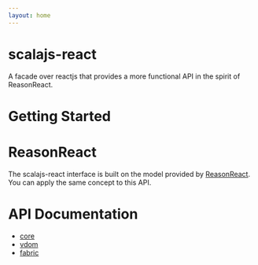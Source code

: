 ```yaml
---
layout: home
---
```


# scalajs-react

A facade over reactjs that provides a more functional API in the spirit of ReasonReact.

# Getting Started



# ReasonReact
The scalajs-react interface is built on the model provided by [ReasonReact](https://reasonml.github.io/reason-react/docs/en/intro-example.html). You can apply the same concept to this API.

# API Documentation

* [core](api/scalajs-react-core/index.html)
* [vdom](api/scalajs-react-vdom/index.html)
* [fabric](api/scalajs-react-fabric/index.html)
